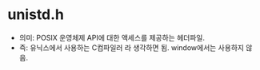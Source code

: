 # unistd.h

- 의미: POSIX 운영체제 API에 대한 액세스를 제공하는 헤더파일. 
-  즉: 유닉스에서 사용하는 C컴파일러 라 생각하면 됨. window에서는 사용하지 않음.
